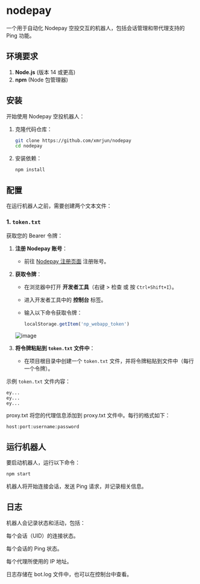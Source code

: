 # nodepay

一个用于自动化 Nodepay 空投交互的机器人，包括会话管理和带代理支持的 Ping 功能。

## 环境要求

1. **Node.js** (版本 14 或更高)
2. **npm** (Node 包管理器)

## 安装

开始使用 Nodepay 空投机器人：

1. 克隆代码仓库：

    ```bash
    git clone https://github.com/xmrjun/nodepay
    cd nodepay
    ```

2. 安装依赖：

    ```bash
    npm install
    ```

## 配置

在运行机器人之前，需要创建两个文本文件：

### 1. `token.txt`

获取您的 Bearer 令牌：

1. **注册 Nodepay 账号**：
   - 前往 [Nodepay 注册页面](https://app.nodepay.ai/register?ref=hLVdUdlJd0R87RY) 注册账号。

2. **获取令牌**：
   - 在浏览器中打开 **开发者工具**（右键 > 检查 或 按 `Ctrl+Shift+I`）。
   - 进入开发者工具中的 **控制台** 标签。
   - 输入以下命令获取令牌：

     ```javascript
     localStorage.getItem('np_webapp_token')
     ```

   ![image](https://github.com/user-attachments/assets/611bcb91-c3e2-46cb-89f9-27b8963f055c)

3. **将令牌粘贴到 `token.txt` 文件中**：
   - 在项目根目录中创建一个 `token.txt` 文件，并将令牌粘贴到文件中（每行一个令牌）。

示例 `token.txt` 文件内容：

```text
ey...
ey...
ey...
```
 proxy.txt
将您的代理信息添加到 proxy.txt 文件中。每行的格式如下：
```text
host:port:username:password
```
## 运行机器人
要启动机器人，运行以下命令：
```bash
npm start
```
机器人将开始连接会话，发送 Ping 请求，并记录相关信息。

## 日志
机器人会记录状态和活动，包括：

每个会话（UID）的连接状态。

每个会话的 Ping 状态。

每个代理所使用的 IP 地址。

日志存储在 bot.log 文件中，也可以在控制台中查看。
